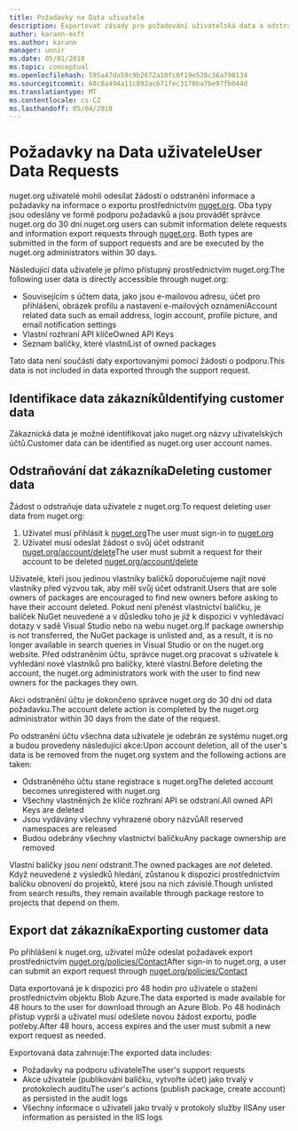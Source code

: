 ```yaml
---
title: Požadavky na Data uživatele
description: Exportovat zásady pro požadování uživatelská data a odstranit
author: karann-msft
ms.author: karann
manager: unnir
ms.date: 05/01/2018
ms.topic: conceptual
ms.openlocfilehash: 595a47da59c9b2672a10fc0f19e528c36a790134
ms.sourcegitcommit: 68c8a494a11c892ac671fec3170ba7be97fb044d
ms.translationtype: MT
ms.contentlocale: cs-CZ
ms.lasthandoff: 05/04/2018
---
```

# <a name="user-data-requests"></a><span data-ttu-id="549ba-103">Požadavky na Data uživatele</span><span class="sxs-lookup"><span data-stu-id="549ba-103">User Data Requests</span></span>

<span data-ttu-id="549ba-104">nuget.org uživatelé mohli odesílat žádosti o odstranění informace a požadavky na informace o exportu prostřednictvím [nuget.org](https://www.nuget.org). Oba typy jsou odeslány ve formě podporu požadavků a jsou provádět správce nuget.org do 30 dní.</span><span class="sxs-lookup"><span data-stu-id="549ba-104">nuget.org users can submit information delete requests and information export requests through [nuget.org](https://www.nuget.org). Both types are submitted in the form of support requests and are be executed by the nuget.org administrators within 30 days.</span></span>

<span data-ttu-id="549ba-105">Následující data uživatele je přímo přístupný prostřednictvím nuget.org:</span><span class="sxs-lookup"><span data-stu-id="549ba-105">The following user data is directly accessible through nuget.org:</span></span>

* <span data-ttu-id="549ba-106">Souvisejícím s účtem data, jako jsou e-mailovou adresu, účet pro přihlášení, obrázek profilu a nastavení e-mailových oznámení</span><span class="sxs-lookup"><span data-stu-id="549ba-106">Account related data such as email address, login account, profile picture, and email notification settings</span></span>
* <span data-ttu-id="549ba-107">Vlastní rozhraní API klíče</span><span class="sxs-lookup"><span data-stu-id="549ba-107">Owned API Keys</span></span>
* <span data-ttu-id="549ba-108">Seznam balíčky, které vlastní</span><span class="sxs-lookup"><span data-stu-id="549ba-108">List of owned packages</span></span>

<span data-ttu-id="549ba-109">Tato data není součástí daty exportovanými pomocí žádosti o podporu.</span><span class="sxs-lookup"><span data-stu-id="549ba-109">This data is not included in data exported through the support request.</span></span>

## <a name="identifying-customer-data"></a><span data-ttu-id="549ba-110">Identifikace data zákazníků</span><span class="sxs-lookup"><span data-stu-id="549ba-110">Identifying customer data</span></span>

<span data-ttu-id="549ba-111">Zákaznická data je možné identifikovat jako nuget.org názvy uživatelských účtů.</span><span class="sxs-lookup"><span data-stu-id="549ba-111">Customer data can be identified as nuget.org user account names.</span></span>

## <a name="deleting-customer-data"></a><span data-ttu-id="549ba-112">Odstraňování dat zákazníka</span><span class="sxs-lookup"><span data-stu-id="549ba-112">Deleting customer data</span></span>

<span data-ttu-id="549ba-113">Žádost o odstraňuje data uživatele z nuget.org:</span><span class="sxs-lookup"><span data-stu-id="549ba-113">To request deleting user data from nuget.org:</span></span>

1. <span data-ttu-id="549ba-114">Uživatel musí přihlásit k [nuget.org](https://www.nuget.org)</span><span class="sxs-lookup"><span data-stu-id="549ba-114">The user must sign-in to [nuget.org](https://www.nuget.org)</span></span>
1. <span data-ttu-id="549ba-115">Uživatel musí odeslat žádost o svůj účet odstranit [nuget.org/account/delete](https://www.nuget.org/account/delete)</span><span class="sxs-lookup"><span data-stu-id="549ba-115">The user must submit a request for their account to be deleted [nuget.org/account/delete](https://www.nuget.org/account/delete)</span></span>

<span data-ttu-id="549ba-116">Uživatelé, kteří jsou jedinou vlastníky balíčků doporučujeme najít nové vlastníky před výzvou tak, aby měl svůj účet odstranit.</span><span class="sxs-lookup"><span data-stu-id="549ba-116">Users that are sole owners of packages are encouraged to find new owners before asking to have their account deleted.</span></span> <span data-ttu-id="549ba-117">Pokud není přenést vlastnictví balíčku, je balíček NuGet neuvedené a v důsledku toho je již k dispozici v vyhledávací dotazy v sadě Visual Studio nebo na webu nuget.org.</span><span class="sxs-lookup"><span data-stu-id="549ba-117">If package ownership is not transferred, the NuGet package is unlisted and, as a result, it is no longer available in search queries in Visual Studio or on the nuget.org website.</span></span> <span data-ttu-id="549ba-118">Před odstraněním účtu, správce nuget.org pracovat s uživatele k vyhledání nové vlastníků pro balíčky, které vlastní.</span><span class="sxs-lookup"><span data-stu-id="549ba-118">Before deleting the account, the nuget.org administrators work with the user to find new owners for the packages they own.</span></span>

<span data-ttu-id="549ba-119">Akci odstranění účtu je dokončeno správce nuget.org do 30 dní od data požadavku.</span><span class="sxs-lookup"><span data-stu-id="549ba-119">The account delete action is completed by the nuget.org administrator within 30 days from the date of the request.</span></span>

<span data-ttu-id="549ba-120">Po odstranění účtu všechna data uživatele je odebrán ze systému nuget.org a budou provedeny následující akce:</span><span class="sxs-lookup"><span data-stu-id="549ba-120">Upon account deletion, all of the user's data is be removed from the nuget.org system and the following actions are taken:</span></span>

* <span data-ttu-id="549ba-121">Odstraněného účtu stane registrace s nuget.org</span><span class="sxs-lookup"><span data-stu-id="549ba-121">The deleted account becomes unregistered with nuget.org</span></span>
* <span data-ttu-id="549ba-122">Všechny vlastněných že klíče rozhraní API se odstraní.</span><span class="sxs-lookup"><span data-stu-id="549ba-122">All owned API Keys are deleted</span></span>
* <span data-ttu-id="549ba-123">Jsou vydávány všechny vyhrazené obory názvů</span><span class="sxs-lookup"><span data-stu-id="549ba-123">All reserved namespaces are released</span></span>
* <span data-ttu-id="549ba-124">Budou odebrány všechny vlastnictví balíčku</span><span class="sxs-lookup"><span data-stu-id="549ba-124">Any package ownership are removed</span></span>

<span data-ttu-id="549ba-125">Vlastní balíčky jsou *není* odstranit.</span><span class="sxs-lookup"><span data-stu-id="549ba-125">The owned packages are *not* deleted.</span></span> <span data-ttu-id="549ba-126">Když neuvedené z výsledků hledání, zůstanou k dispozici prostřednictvím balíčku obnovení do projektů, které jsou na nich závislé.</span><span class="sxs-lookup"><span data-stu-id="549ba-126">Though unlisted from search results, they remain available through package restore to projects that depend on them.</span></span>

## <a name="exporting-customer-data"></a><span data-ttu-id="549ba-127">Export dat zákazníka</span><span class="sxs-lookup"><span data-stu-id="549ba-127">Exporting customer data</span></span>

<span data-ttu-id="549ba-128">Po přihlášení k nuget.org, uživatel může odeslat požadavek export prostřednictvím [nuget.org/policies/Contact](https://www.nuget.org/policies/Contact)</span><span class="sxs-lookup"><span data-stu-id="549ba-128">After sign-in to nuget.org, a user can submit an export request through [nuget.org/policies/Contact](https://www.nuget.org/policies/Contact)</span></span>

<span data-ttu-id="549ba-129">Data exportovaná je k dispozici pro 48 hodin pro uživatele o stažení prostřednictvím objektu Blob Azure.</span><span class="sxs-lookup"><span data-stu-id="549ba-129">The data exported is made available for 48 hours to the user for download through an Azure Blob.</span></span> <span data-ttu-id="549ba-130">Po 48 hodinách přístup vyprší a uživatel musí odešlete novou žádost exportu, podle potřeby.</span><span class="sxs-lookup"><span data-stu-id="549ba-130">After 48 hours, access expires and the user must submit a new export request as needed.</span></span>

<span data-ttu-id="549ba-131">Exportovaná data zahrnuje:</span><span class="sxs-lookup"><span data-stu-id="549ba-131">The exported data includes:</span></span>

* <span data-ttu-id="549ba-132">Požadavky na podporu uživatele</span><span class="sxs-lookup"><span data-stu-id="549ba-132">The user's support requests</span></span>
* <span data-ttu-id="549ba-133">Akce uživatele (publikování balíčku, vytvořte účet) jako trvalý v protokolech auditu</span><span class="sxs-lookup"><span data-stu-id="549ba-133">The user's actions (publish package, create account) as persisted in the audit logs</span></span>
* <span data-ttu-id="549ba-134">Všechny informace o uživateli jako trvalý v protokoly služby IIS</span><span class="sxs-lookup"><span data-stu-id="549ba-134">Any user information as persisted in the IIS logs</span></span>
